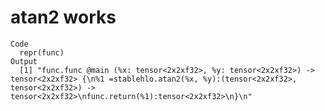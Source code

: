 # atan2 works

    Code
      repr(func)
    Output
      [1] "func.func @main (%x: tensor<2x2xf32>, %y: tensor<2x2xf32>) -> tensor<2x2xf32> {\n%1 =stablehlo.atan2(%x, %y):(tensor<2x2xf32>, tensor<2x2xf32>) -> tensor<2x2xf32>\nfunc.return(%1):tensor<2x2xf32>\n}\n"

